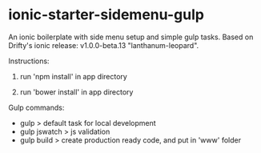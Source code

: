 ionic-starter-sidemenu-gulp
===========================

An ionic boilerplate with side menu setup and simple gulp tasks. Based on Drifty's ionic release: v1.0.0-beta.13 "lanthanum-leopard".

Instructions:

1) run 'npm install' in app directory

2) run 'bower install' in app directory


Gulp commands:

- gulp > default task for local development
- gulp jswatch > js validation
- gulp build > create production ready code, and put in 'www' folder
